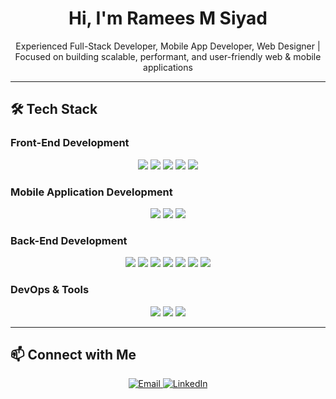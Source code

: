 <h1 align="center">  
  Hi, I'm Ramees M Siyad  
</h1>  

<p align="center">  
  Experienced Full-Stack Developer, Mobile App Developer, Web Designer | Focused on building scalable, performant, and user-friendly web & mobile applications  
</p>  

---

## 🛠️ Tech Stack

### Front-End Development  
<p align="center">
  <img src="https://img.shields.io/badge/React-61DAFB?style=for-the-badge&logo=react&logoColor=black"/>
  <img src="https://img.shields.io/badge/Next.js-000000?style=for-the-badge&logo=next.js"/>
  <img src="https://img.shields.io/badge/Redux%20Toolkit-764ABC?style=for-the-badge&logo=redux"/>
  <img src="https://img.shields.io/badge/Tailwind%20CSS-38B2AC?style=for-the-badge&logo=tailwind-css"/>
  <img src="https://img.shields.io/badge/Bootstrap-7952B3?style=for-the-badge&logo=bootstrap"/>
</p>

### Mobile Application Development  
<p align="center">
  <img src="https://img.shields.io/badge/React%20Native-61DAFB?style=for-the-badge&logo=react"/>
  <img src="https://img.shields.io/badge/Expo-000020?style=for-the-badge&logo=expo"/>
  <img src="https://img.shields.io/badge/Firebase-FFCA28?style=for-the-badge&logo=firebase"/>
</p>

### Back-End Development  
<p align="center">
  <img src="https://img.shields.io/badge/Node.js-339933?style=for-the-badge&logo=node.js&logoColor=white"/>
  <img src="https://img.shields.io/badge/Express.js-000000?style=for-the-badge&logo=express"/>
  <img src="https://img.shields.io/badge/Nest.js-E0234E?style=for-the-badge&logo=nestjs"/>
  <img src="https://img.shields.io/badge/MongoDB-47A248?style=for-the-badge&logo=mongodb"/>
  <img src="https://img.shields.io/badge/MySQL-4479A1?style=for-the-badge&logo=mysql&logoColor=white"/>
  <img src="https://img.shields.io/badge/Prisma-2D3748?style=for-the-badge&logo=prisma"/>
  <img src="https://img.shields.io/badge/PHP-777BB4?style=for-the-badge&logo=php"/>
</p>

### DevOps & Tools  
<p align="center">
  <img src="https://img.shields.io/badge/Docker-2496ED?style=for-the-badge&logo=docker"/>
  <img src="https://img.shields.io/badge/Git-F05032?style=for-the-badge&logo=git&logoColor=white"/>
  <img src="https://img.shields.io/badge/AWS-232F3E?style=for-the-badge&logo=amazon-aws"/>
</p>

---

## 📫 Connect with Me  
<p align="center">
  <a href="mailto:rameessiyad26@gmail.com">
    <img src="https://img.shields.io/badge/Email-D14836?style=for-the-badge&logo=gmail&logoColor=white" alt="Email">
  </a>
  <a href="https://www.linkedin.com/in/ramees-m-siyad">
    <img src="https://img.shields.io/badge/LinkedIn-0077B5?style=for-the-badge&logo=linkedin&logoColor=white" alt="LinkedIn">
  </a>
</p>  
